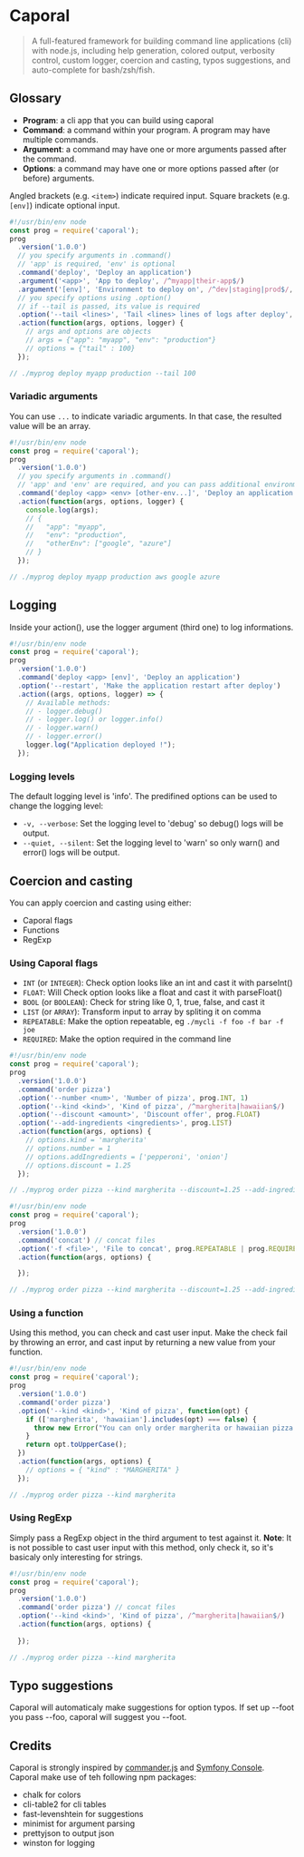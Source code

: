 # Caporal

> A full-featured framework for building command line applications (cli) with node.js,
> including help generation, colored output, verbosity control, custom logger, coercion
> and casting, typos suggestions, and auto-complete for bash/zsh/fish.
 

## Glossary

* **Program**: a cli app that you can build using caporal
* **Command**: a command within your program. A program may have multiple commands.
* **Argument**: a command may have one or more arguments passed after the command. 
* **Options**: a command may have one or more options passed after (or before) arguments.

Angled brackets (e.g. `<item>`) indicate required input. Square brackets (e.g. `[env]`) indicate optional input.

```javascript
#!/usr/bin/env node
const prog = require('caporal');
prog
  .version('1.0.0')
  // you specify arguments in .command()
  // 'app' is required, 'env' is optional
  .command('deploy', 'Deploy an application') 
  .argument('<app>', 'App to deploy', /^myapp|their-app$/)
  .argument('[env]', 'Environment to deploy on', /^dev|staging|prod$/, 'local')
  // you specify options using .option()
  // if --tail is passed, its value is required
  .option('--tail <lines>', 'Tail <lines> lines of logs after deploy', prog.INT) 
  .action(function(args, options, logger) {
    // args and options are objects
    // args = {"app": "myapp", "env": "production"}
    // options = {"tail" : 100}
  });

// ./myprog deploy myapp production --tail 100
```

### Variadic arguments

You can use `...` to indicate variadic arguments. In that case, the resulted value will be an array.

```javascript
#!/usr/bin/env node
const prog = require('caporal');
prog
  .version('1.0.0')
  // you specify arguments in .command()
  // 'app' and 'env' are required, and you can pass additional environments through not required
  .command('deploy <app> <env> [other-env...]', 'Deploy an application to one or more environments') 
  .action(function(args, options, logger) {
    console.log(args);
    // {
    //   "app": "myapp", 
    //   "env": "production",
    //   "otherEnv": ["google", "azure"]
    // }
  });

// ./myprog deploy myapp production aws google azure
```

## Logging

Inside your action(), use the logger argument (third one) to log informations.

```javascript
#!/usr/bin/env node
const prog = require('caporal');
prog
  .version('1.0.0')
  .command('deploy <app> [env]', 'Deploy an application') 
  .option('--restart', 'Make the application restart after deploy') 
  .action((args, options, logger) => {
    // Available methods: 
    // - logger.debug()
    // - logger.log() or logger.info()
    // - logger.warn()
    // - logger.error()
    logger.log("Application deployed !");
  });
```

### Logging levels

The default logging level is 'info'. The predifined options can be used to change the logging level:

* `-v, --verbose`: Set the logging level to 'debug' so debug() logs will be output.
* `--quiet, --silent`: Set the logging level to 'warn' so only warn() and error() logs will be output. 

## Coercion and casting

You can apply coercion and casting using either:
 * Caporal flags
 * Functions
 * RegExp

### Using Caporal flags

* `INT` (or `INTEGER`): Check option looks like an int and cast it with parseInt()  
* `FLOAT`: Will Check option looks like a float and cast it with parseFloat()
* `BOOL` (or `BOOLEAN`): Check for string like 0, 1, true, false, and cast it
* `LIST` (or `ARRAY`): Transform input to array by spliting it on comma  
* `REPEATABLE`: Make the option repeatable, eg `./mycli -f foo -f bar -f joe`
* `REQUIRED`: Make the option required in the command line

```javascript
#!/usr/bin/env node
const prog = require('caporal');
prog
  .version('1.0.0')
  .command('order pizza')
  .option('--number <num>', 'Number of pizza', prog.INT, 1)
  .option('--kind <kind>', 'Kind of pizza', /^margherita|hawaiian$/)
  .option('--discount <amount>', 'Discount offer', prog.FLOAT)
  .option('--add-ingredients <ingredients>', prog.LIST)
  .action(function(args, options) {
    // options.kind = 'margherita'
    // options.number = 1
    // options.addIngredients = ['pepperoni', 'onion']
    // options.discount = 1.25
  });

// ./myprog order pizza --kind margherita --discount=1.25 --add-ingredients=pepperoni,onion
```

```javascript
#!/usr/bin/env node
const prog = require('caporal');
prog
  .version('1.0.0')
  .command('concat') // concat files
  .option('-f <file>', 'File to concat', prog.REPEATABLE | prog.REQUIRED)
  .action(function(args, options) {

  });

// ./myprog order pizza --kind margherita --discount=1.25 --add-ingredients=pepperoni,onion
```

### Using a function

Using this method, you can check and cast user input. Make the check fail by throwing an error,
and cast input by returning a new value from your function. 


```javascript
#!/usr/bin/env node
const prog = require('caporal');
prog
  .version('1.0.0')
  .command('order pizza')
  .option('--kind <kind>', 'Kind of pizza', function(opt) {
    if (['margherita', 'hawaiian'].includes(opt) === false) {
      throw new Error("You can only order margherita or hawaiian pizza!");
    }
    return opt.toUpperCase();
  })
  .action(function(args, options) {
    // options = { "kind" : "MARGHERITA" }
  });

// ./myprog order pizza --kind margherita
```

### Using RegExp

Simply pass a RegExp object in the third argument to test against it.
**Note**: It is not possible to cast user input with this method, only check it, 
so it's basicaly only interesting for strings.

```javascript
#!/usr/bin/env node
const prog = require('caporal');
prog
  .version('1.0.0')
  .command('order pizza') // concat files
  .option('--kind <kind>', 'Kind of pizza', /^margherita|hawaiian$/)
  .action(function(args, options) {
    
  });

// ./myprog order pizza --kind margherita
```

## Typo suggestions

Caporal will automaticaly make suggestions for option typos.
If set up --foot you pass --foo, caporal will suggest you --foot.

## Credits

Caporal is strongly inspired by [commander.js](https://github.com/tj/commander.js) and [Symfony Console](http://symfony.com/doc/current/components/console.html).
Caporal make use of teh following npm packages:
* chalk for colors
* cli-table2 for cli tables
* fast-levenshtein for suggestions
* minimist for argument parsing
* prettyjson to output json 
* winston for logging 
